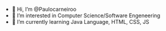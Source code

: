 - 👋 Hi, I’m @Paulocarneiroo
- 👀 I’m interested in Computer Science/Software Engeneering 
- 🌱 I’m currently learning Java Language, HTML, CSS, JS
<!---
Paulocarneiroo/Paulocarneiroo is a ✨ special ✨ repository because its `README.md` (this file) appears on your GitHub profile.
You can click the Preview link to take a look at your changes.
--->
